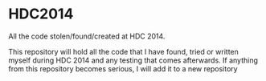 HDC2014
=======

All the code stolen/found/created at HDC 2014.

This repository will hold all the code that I have found, tried or written myself during HDC 2014 and any testing that comes afterwards.  If anything from this repository becomes serious, I will add it to a new repository

